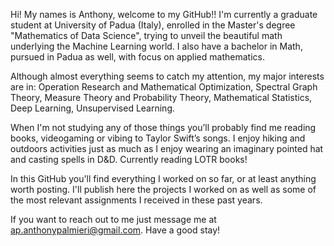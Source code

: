 Hi! My names is Anthony, welcome to my GitHub!! 
I'm currently a graduate student at University of Padua (Italy), enrolled in the Master's degree "Mathematics of Data Science", 
trying to unveil the beautiful math underlying the Machine Learning world.
I also have a bachelor in Math, pursued in Padua as well, with focus on applied mathematics.

Although almost everything seems to catch my attention, my major interests are in: Operation Research and Mathematical
Optimization, Spectral Graph Theory, Measure Theory and Probability Theory, Mathematical Statistics,
Deep Learning, Unsupervised Learning.

When I'm not studying any of those things you’ll probably find me reading books,
videogaming or vibing to Taylor Swift’s songs. I enjoy hiking and outdoors activities just as much as I
enjoy wearing an imaginary pointed hat and casting spells in D&D. Currently reading LOTR books!

In this GitHub you'll find everything I worked on so far, or at least anything worth posting. 
I'll publish here the projects I worked on as well as some of the most relevant assignments I received in these past years.

If you want to reach out to me just message me at ap.anthonypalmieri@gmail.com.
Have a good stay!


<!---
APalmier99/APalmier99 is a ✨ special ✨ repository because its `README.md` (this file) appears on your GitHub profile.
You can click the Preview link to take a look at your changes.
--->
